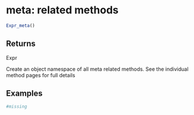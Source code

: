 # meta: related methods

```r
Expr_meta()
```

## Returns

Expr

Create an object namespace of all meta related methods. See the individual method pages for full details

## Examples

<pre class='r-example'><code><span class='r-in'><span><span class='co'>#missing</span></span></span>
<span class='r-in'></span>
 </code></pre>